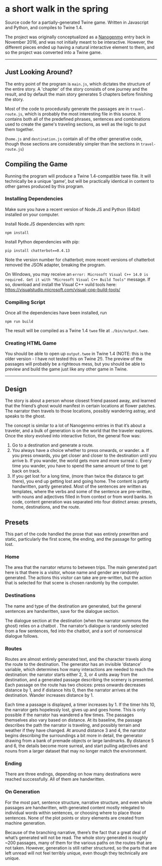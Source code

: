 # a short walk in the spring

Source code for a partially-generated Twine game. Written in Javascript and Python, and compiles to Twine 1.4.

The project was originally conceptualized as a [Nanogenmo](https://nanogenmo.github.io/) entry back in November 2016, and was not initially meant to be interactive. However, the different pieces ended up having a natural interactive element to them, and so the project was converted into a Twine game.

---

## Just Looking Around?

The entry point of the program is `main.js`, which dictates the structure of the entire story. A 'chapter' of the story consists of one journey and the result, and by default the main story generates 5 chapters before finishing the story.

Most of the code to procedurally generate the passages are in `travel-route.js`, which is probably the most interesting file in this source. It contains both all of the predefined phrases, sentences and combinations used to create the game's traveling sections, as well as the logic to put them together.

(`home.js` and `destination.js` contain all of the other generative code, though those sections are considerably simpler than the sections in `travel-route.js`)

## Compiling the Game

Running the program will produce a Twine 1.4-compatible twee file. It will technically be a unique 'game', but will be practically identical in content to other games produced by this program.

### Installing Dependencies

Make sure you have a recent version of Node.JS and Python (64bit) installed on your computer.

Install Node.JS dependencies with npm:

```
npm install
```

Install Python dependencies with pip:

```
pip install chatterbot==0.4.13
```

Note the version number for chatterbot; more recent versions of chatterbot removed the JSON adapter, breaking the program.

On Windows, you may receive an `error: Microsoft Visual C++ 14.0 is required. Get it with "Microsoft Visual C++ Build Tools"` message. If so, download and install the Visual C++ vuild tools here: https://visualstudio.microsoft.com/visual-cpp-build-tools/

### Compiling Script

Once all the dependencies have been installed, run

```
npm run build
```

The result will be compiled as a Twine 1.4 `twee` file at `./bin/output.twee`.

### Creating HTML Game

You should be able to open up `output.twee` in Twine 1.4 (NOTE: this is the older version - I have not tested this on Twine 2!). The preview of the passages will probably be a righteous mess, but you should be able to preview and build the game just like any other game in Twine.

---

## Design

The story is about a person whose closest friend passed away, and learned that the friend’s ghost would manifest in certain locations at flower patches. The narrator then travels to those locations, possibly wandering astray, and speaks to the ghost.

The concept is similar to a lot of Nanogenmo entries in that it’s about a traveler, and a bulk of generation is on the world that the traveler explores. Once the story evolved into interactive fiction, the general flow was:

1.  Go to a destination and generate a route. 
2.  You always have a choice whether to press onwards, or wander. 
a.  If you press onwards, you get closer and closer to the destination until you arrive
b.  If you wander, the world gets more and more surreal
c.  Every time you wander, you have to spend the same amount of time to get back on track.
3.  If you get lost for a long time, (more than twice the distance to get there), you end up getting lost and going home.
The content is partly handwritten, partly generated. Most of the sentences are written as templates, where the verbs and some of the sentence are pre-written, with nouns and adjectives filled in from context or from word banks. In code, content generation was separated into four distinct areas: presets, home, destinations, and the route.

## Presets

This part of the code handled the prose that was entirely prewritten and static, particularly the first scene, the ending, and the passage for getting lost.

### Home

The area that the narrator returns to between trips. The main generated part here is that there is a visitor, whose name and gender are randomly generated. The actions this visitor can take are pre-written, but the action that is selected for that scene is chosen randomly by the computer.

### Destinations

The name and type of the destination are generated, but the general sentences are handwritten, save for the dialogue section.

The dialogue section at the destination (when the narrator summons the ghost) relies on a chatbot . The narrator’s dialogue is randomly selected from a few sentences, fed into the chatbot, and a sort of nonsensical dialogue follows. 

### Routes

Routes are almost entirely generated text, and the character travels along the route to the destination. The generator has an invisible ‘distance’ variable, which determines how many interactions are needed to reach the destination: the narrator starts either 2, 3, or 4 units away from the destination, and a generated passage describing the scenery is presented. Each passage on the route has two choices: press onwards decreases distance by 1, and if distance hits 0, then the narrator arrives at the destination. Wander increases distance by 1.

Each time a passage is displayed, a timer increases by 1. If the timer hits 10, the narrator gets hopelessly lost, gives up and goes home. This is only possible if the narrator has wandered a few times.
The passages themselves also vary based on distance. At its baseline, the passage describes the path the narrator is traveling, and possibly terrain and weather if they have changed. At around distance 3 and 4, the narrator begins describing the surroundings a bit more in detail, the generator drawing from a bank of premade objects or large landmarks. By distance 5 and 6, the details become more surreal, and start pulling adjectives and nouns from a larger dataset that may no longer match the environment.

### Ending

There are three endings, depending on how many destinations were reached successfully. All of them are handwritten.

### On Generation

For the most part, sentence structure, narrative structure, and even whole passages are handwritten, with generated content mostly relegated to individual words within sentences, or choosing where to place those sentences. None of the plot points or story elements are created from machine generation. 

Because of the branching narrative, there’s the fact that a great deal of what’s generated will not be read. The whole story generated is roughly ~200 passages, many of them for the various paths on the routes that are not taken. However, generation is still rather structured, so the parts that are left unread will not feel terribly unique, even though they technically are unique.
 
